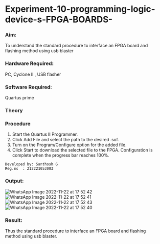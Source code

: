 # Experiment-10-programming-logic-device-s-FPGA-BOARDS-
### Aim: 
To understand the standard procedure to interface an FPGA board and flashing method using usb blaster 
### Hardware Required: 
PC, Cyclone II , USB flasher
### Software Required:
Quartus prime
### Theory 
### Procedure 
1. Start the Quartus II Programmer.
2. Click Add File and select the path to the desired .sof.
3. Turn on the Program/Configure option for the added file.
4. Click Start to download the selected file to the FPGA. Configuration is complete when the progress bar reaches 100%.
```
Developed by: Santhosh G
Reg.no  : 212221053003
```
### Output:
![WhatsApp Image 2022-11-22 at 17 52 42](https://user-images.githubusercontent.com/94269989/203319654-3275a680-8305-4338-b4ae-2e00d1fcb629.jpg)
![WhatsApp Image 2022-11-22 at 17 52 41](https://user-images.githubusercontent.com/94269989/203319676-fa423ca8-eaf4-458d-ac7a-22936f1bdf42.jpg)
![WhatsApp Image 2022-11-22 at 17 52 43](https://user-images.githubusercontent.com/94269989/203319628-19cc9115-aaec-40a1-9a63-d2a22a241c81.jpg)
![WhatsApp Image 2022-11-22 at 17 52 40](https://user-images.githubusercontent.com/94269989/203319606-98d0d478-d042-4352-aecf-345da6d22616.jpg)
### Result: 
Thus the standard procedure to interface an FPGA board and flashing method using usb blaster.
